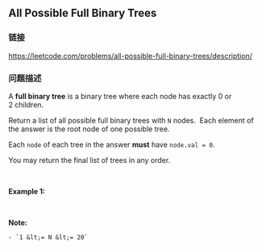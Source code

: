 ## All Possible Full Binary Trees  
### 链接  
https://leetcode.com/problems/all-possible-full-binary-trees/description/  
### 问题描述
A **full binary tree**&nbsp;is a binary tree where each node has exactly 0 or 2&nbsp;children.

Return a list of all possible full binary trees with `N` nodes.&nbsp; Each element of the answer is the root node of one possible tree.

Each `node` of each&nbsp;tree in the answer **must** have `node.val = 0`.

You may return the final list of trees in any order.

&nbsp;

**Example 1:**

&nbsp;

**Note:**

	- `1 &lt;= N &lt;= 20`
